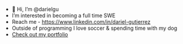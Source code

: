 - 👋 Hi, I’m @darielgu
- I’m interested in becoming a full time SWE
- Reach me - https://www.linkedin.com/in/dariel-gutierrez
- Outside of programming I love soccer & spending time with my dog
- [Check out my portfolio](https://aboutdariel.me)

<!---
darielgu/darielgu is a ✨ special ✨ repository because its `README.md` (this file) appears on your GitHub profile.
You can click the Preview link to take a look at your changes.
--->
